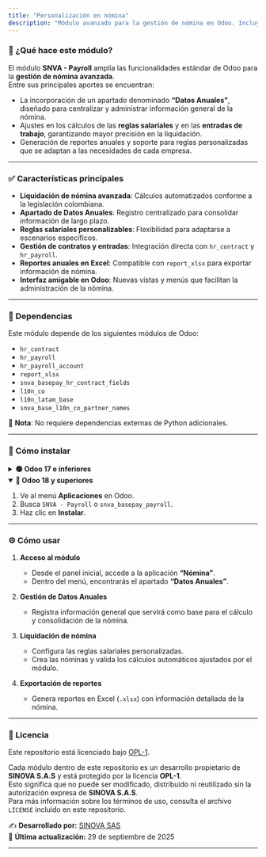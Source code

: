 ```yaml
---
title: "Personalización en nómina"
description: "Módulo avanzado para la gestión de nómina en Odoo. Incluye cálculos automáticos, apartado de Datos Anuales y reglas salariales personalizables."
---
```


### 📌 ¿Qué hace este módulo?
El módulo **SNVA - Payroll** amplía las funcionalidades estándar de Odoo para la **gestión de nómina avanzada**.  
Entre sus principales aportes se encuentran:  

- La incorporación de un apartado denominado **“Datos Anuales”**, diseñado para centralizar y administrar información general de la nómina.  
- Ajustes en los cálculos de las **reglas salariales** y en las **entradas de trabajo**, garantizando mayor precisión en la liquidación.  
- Generación de reportes anuales y soporte para reglas personalizadas que se adaptan a las necesidades de cada empresa.  

---

### ✅ Características principales
- **Liquidación de nómina avanzada**: Cálculos automatizados conforme a la legislación colombiana.  
- **Apartado de Datos Anuales**: Registro centralizado para consolidar información de largo plazo.  
- **Reglas salariales personalizables**: Flexibilidad para adaptarse a escenarios específicos.  
- **Gestión de contratos y entradas**: Integración directa con `hr_contract` y `hr_payroll`.  
- **Reportes anuales en Excel**: Compatible con `report_xlsx` para exportar información de nómina.  
- **Interfaz amigable en Odoo**: Nuevas vistas y menús que facilitan la administración de la nómina.  

---

### 🔗 Dependencias
Este módulo depende de los siguientes módulos de Odoo:  
- `hr_contract`  
- `hr_payroll`  
- `hr_payroll_account`  
- `report_xlsx`  
- `snva_basepay_hr_contract_fields`  
- `l10n_co`  
- `l10n_latam_base`  
- `snva_base_l10n_co_partner_names`  

📌 **Nota**: No requiere dependencias externas de Python adicionales.  

---

### 💪 Cómo instalar
<details>
  <summary><strong>🟢 Odoo 17 e inferiores</strong></summary>

1. Ve al menú **Aplicaciones** en Odoo.  
2. Busca `NBT - Payroll` o `nbt_payroll`.  
3. Haz clic en **Instalar**.  
</details>

<details open>
  <summary><strong>🔵 Odoo 18 y superiores</strong></summary>
  
1. Ve al menú **Aplicaciones** en Odoo.  
2. Busca `SNVA - Payroll` o `snva_basepay_payroll`.  
3. Haz clic en **Instalar**.  
</details>

---

### ⚙️ Cómo usar
1. **Acceso al módulo**  
   - Desde el panel inicial, accede a la aplicación **“Nómina”**.  
   - Dentro del menú, encontrarás el apartado **“Datos Anuales”**.  

2. **Gestión de Datos Anuales**  
   - Registra información general que servirá como base para el cálculo y consolidación de la nómina.  

3. **Liquidación de nómina**  
   - Configura las reglas salariales personalizadas.  
   - Crea las nóminas y valida los cálculos automáticos ajustados por el módulo.  

4. **Exportación de reportes**  
   - Genera reportes en Excel (`.xlsx`) con información detallada de la nómina.  

---

### 📜 Licencia

Este repositorio está licenciado bajo [OPL-1](LICENSE).

Cada módulo dentro de este repositorio es un desarrollo propietario de **SINOVA S.A.S** y está protegido por la licencia **OPL-1**.  
Esto significa que no puede ser modificado, distribuido ni reutilizado sin la autorización expresa de **SINOVA S.A.S**.  
Para más información sobre los términos de uso, consulta el archivo `LICENSE` incluido en este repositorio. 

✍️ **Desarrollado por:** [SINOVA SAS](https://www.sinova.co/)  
📅 **Última actualización:** 29 de septiembre de 2025 

---